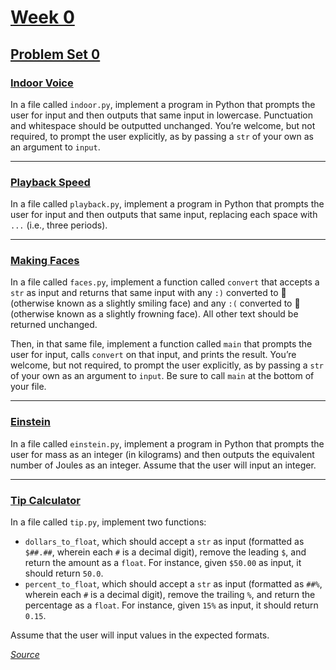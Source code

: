 # [Week 0](https://cs50.harvard.edu/python/2022/weeks/0/)

## [Problem Set 0](https://cs50.harvard.edu/python/2022/psets/0/)

### [Indoor Voice](https://cs50.harvard.edu/python/2022/psets/0/indoor/)

In a file called `indoor.py`, implement a program in Python that prompts the user for input and then outputs that same input in lowercase. Punctuation and whitespace should be outputted unchanged. You’re welcome, but not required, to prompt the user explicitly, as by passing a `str` of your own as an argument to `input`.

----

### [Playback Speed](https://cs50.harvard.edu/python/2022/psets/0/playback/)

In a file called `playback.py`, implement a program in Python that prompts the user for input and then outputs that same input, replacing each space with `...` (i.e., three periods).

----

### [Making Faces](https://cs50.harvard.edu/python/2022/psets/0/faces/)

In a file called `faces.py`, implement a function called `convert` that accepts a `str` as input and returns that same input with any `:)` converted to 🙂 (otherwise known as a slightly smiling face) and any `:(` converted to 🙁 (otherwise known as a slightly frowning face). All other text should be returned unchanged.

Then, in that same file, implement a function called `main` that prompts the user for input, calls `convert` on that input, and prints the result. You’re welcome, but not required, to prompt the user explicitly, as by passing a `str` of your own as an argument to `input`. Be sure to call `main` at the bottom of your file.

----

### [Einstein](https://cs50.harvard.edu/python/2022/psets/0/einstein/)

In a file called `einstein.py`, implement a program in Python that prompts the user for mass as an integer (in kilograms) and then outputs the equivalent number of Joules as an integer. Assume that the user will input an integer.

----

### [Tip Calculator](https://cs50.harvard.edu/python/2022/psets/0/tip/)

In a file called `tip.py`, implement two functions:

- `dollars_to_float`, which should accept a `str` as input (formatted as `$##.##`, wherein each `#` is a decimal digit), remove the leading `$`, and return the amount as a `float`. For instance, given `$50.00` as input, it should return `50.0`.
- `percent_to_float`, which should accept a `str` as input (formatted as `##%`, wherein each `#` is a decimal digit), remove the trailing `%`, and return the percentage as a `float`. For instance, given `15%` as input, it should return `0.15`.

Assume that the user will input values in the expected formats.

[*Source*](https://cs50.harvard.edu/python/2022/weeks/1/)
